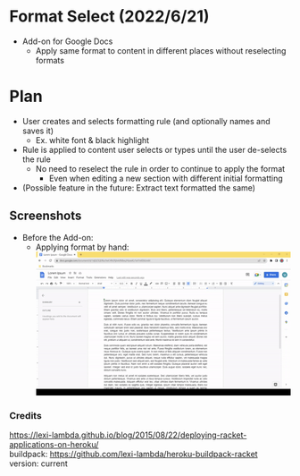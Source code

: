# Format Select (2022/6/21)
- Add-on for Google Docs
  - Apply same format to content in different places without reselecting formats

# Plan
  - User creates and selects formatting rule (and optionally names and saves it)
    - Ex. white font & black highlight
  - Rule is applied to content user selects or types until the user de-selects the rule
    - No need to reselect the rule in order to continue to apply the format
      - Even when editing a new section with different initial formatting
  - (Possible feature in the future: Extract text formatted the same)

## Screenshots
- Before the Add-on:  
  - Applying format by hand:   
![Applying same format at two places](./media/before.gif)

### Credits
https://lexi-lambda.github.io/blog/2015/08/22/deploying-racket-applications-on-heroku/  
buildpack: https://github.com/lexi-lambda/heroku-buildpack-racket  
  version: current